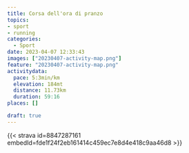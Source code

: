 ```yaml
---
title: Corsa dell'ora di pranzo
topics:
- sport
- running
categories:
  - Sport
date: 2023-04-07 12:33:43
images: ["20230407-activity-map.png"]
feature: "20230407-activity-map.png"
activitydata:
  pace: 5:3min/km
  elevation: 184mt
  distance: 11.73km
  duration: 59:16
places: []

draft: true
---
```


<!--more--> 

 [//]: # ({{< figure src="20230407-activity-map.png" title="map" >}})


{{< strava id=8847287161 embedId=fde1f24f2eb161414c459ec7e8d4e418c9aa46d8 >}}
